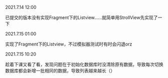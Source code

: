 2021.7.14 12:00 

已提交的版本没有实现Fragment下的Listview……就简单用StrollView先实现了一下



2021.7.15 01:00 

实现了Fragment下的Listview，不过模拟器测试时有时会闪退orz



2021.7.15 10:20 

趁着下课又看了看，发现问题在于初始化数据库时没清除原有数据，导致每次切换数据库都会新增一批相同的数据，导致列表越来越长（）